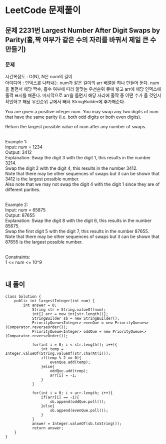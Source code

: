 # LeetCode 문제풀이

## 문제 2231번 Largest Number After Digit Swaps by Parity(홀,짝 여부가 같은 수의 자리를 바꿔서 제일 큰 수 만들기)
### 문제<br>
시간복잡도 : O(N), N은 num의 길이<br>
아이디어 : 인덱스를 나타내는 num과 같은 길이의 arr 배열을 하나 만들어 둔다. num을 돌면서 해당 짝수, 홀수 여부에 따라 알맞는 우선순위 큐에 넣고 arr에 해당 인덱스에 홀짝 표시를 해준다. 마지막으로 arr을 돌면서 해당 자리에 홀짝 중 어떤 수가 올 것인지 확인하고 해당 우선순위 큐에서 빼서 StringBuilder에 추가해준다.<br>

You are given a positive integer num. You may swap any two digits of num that have the same parity (i.e. both odd digits or both even digits).

Return the largest possible value of num after any number of swaps.<br><br>

Example 1:<br>
Input: num = 1234<br>
Output: 3412<br>
Explanation: Swap the digit 3 with the digit 1, this results in the number 3214.<br>
Swap the digit 2 with the digit 4, this results in the number 3412.<br>
Note that there may be other sequences of swaps but it can be shown that 3412 is the largest possible number.<br>
Also note that we may not swap the digit 4 with the digit 1 since they are of different parities.<br><br>

Example 2:<br>
Input: num = 65875<br>
Output: 87655<br>
Explanation: Swap the digit 8 with the digit 6, this results in the number 85675.<br>
Swap the first digit 5 with the digit 7, this results in the number 87655.<br>
Note that there may be other sequences of swaps but it can be shown that 87655 is the largest possible number.<br><br> 

Constraints:<br>
1 <= num <= 10^9<br><br>

## 내 풀이
```
class Solution {
    public int largestInteger(int num) {
        int answer = 0;
            String str = String.valueOf(num);
            int[] arr = new int[str.length()];
            StringBuilder sb = new StringBuilder();
            PriorityQueue<Integer> evenQue = new PriorityQueue<>(Comparator.reverseOrder());
            PriorityQueue<Integer> oddQue = new PriorityQueue<>(Comparator.reverseOrder());

            for(int i = 0; i < str.length(); i++){
                int temp = Integer.valueOf(String.valueOf(str.charAt(i)));
                if(temp % 2 == 0){
                    evenQue.add(temp);
                }else{
                    oddQue.add(temp);
                    arr[i] = -1;
                }
            }

            for(int i = 0; i < arr.length; i++){
                if(arr[i] == -1){
                    sb.append(oddQue.poll());
                }else{
                    sb.append(evenQue.poll());
                }
            }
            answer = Integer.valueOf(sb.toString());
            return answer;
    }
}
```
